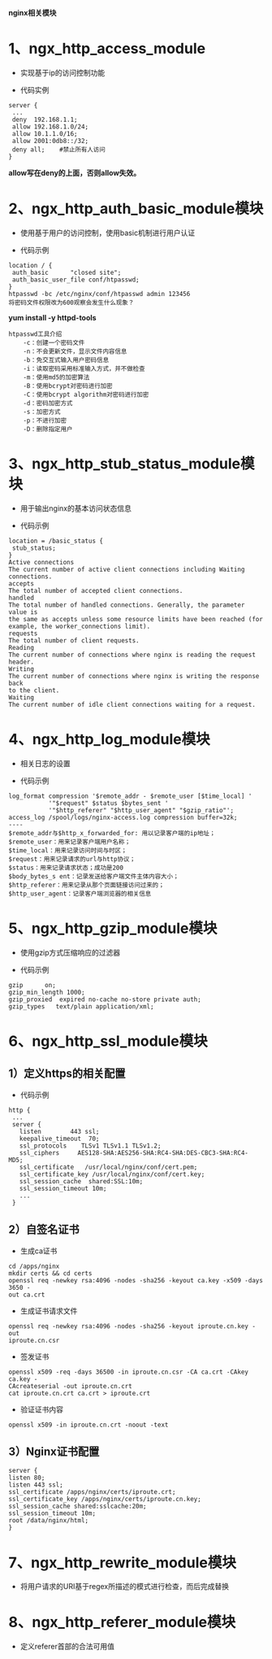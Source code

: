 **nginx相关模块**

# 1、ngx_http_access_module

- 实现基于ip的访问控制功能

- 代码实例

```
server {
 ...
 deny  192.168.1.1;
 allow 192.168.1.0/24;
 allow 10.1.1.0/16;
 allow 2001:0db8::/32;
 deny all;    #禁止所有人访问
}
```

**allow写在deny的上面，否则allow失效。**

# 2、ngx_http_auth_basic_module模块

- 使用基于用户的访问控制，使用basic机制进行用户认证

- 代码示例

```
location / {
 auth_basic      "closed site";
 auth_basic_user_file conf/htpasswd;
}
htpasswd -bc /etc/nginx/conf/htpasswd admin 123456
将密码文件权限改为600观察会发生什么现象？
```

**yum install -y httpd-tools**

```
htpasswd工具介绍
    -c：创建一个密码文件
    -n：不会更新文件，显示文件内容信息
    -b：免交互式输入用户密码信息
    -i：读取密码采用标准输入方式，并不做检查
    -m：使用md5的加密算法
    -B：使用bcrypt对密码进行加密
    -C：使用bcrypt algorithm对密码进行加密
    -d：密码加密方式
    -s：加密方式
    -p：不进行加密
    -D：删除指定用户
```

# 3、ngx_http_stub_status_module模块

- 用于输出nginx的基本访问状态信息

- 代码示例

```
location = /basic_status {
 stub_status;
}
Active connections
The current number of active client connections including Waiting
connections.
accepts
The total number of accepted client connections.
handled
The total number of handled connections. Generally, the parameter value is
the same as accepts unless some resource limits have been reached (for
example, the worker_connections limit).
requests
The total number of client requests.
Reading
The current number of connections where nginx is reading the request header.
Writing
The current number of connections where nginx is writing the response back
to the client.
Waiting
The current number of idle client connections waiting for a request.
```

# 4、ngx_http_log_module模块

- 相关日志的设置

- 代码示例

```
log_format compression '$remote_addr - $remote_user [$time_local] '
           '"$request" $status $bytes_sent '
           '"$http_referer" "$http_user_agent" "$gzip_ratio"';
access_log /spool/logs/nginx-access.log compression buffer=32k;
----
$remote_addr与$http_x_forwarded_for: 用以记录客户端的ip地址；
$remote_user：用来记录客户端用户名称；
$time_local：用来记录访问时间与时区；
$request：用来记录请求的url与http协议；
$status：用来记录请求状态；成功是200
$body_bytes_s ent：记录发送给客户端文件主体内容大小；
$http_referer：用来记录从那个页面链接访问过来的；
$http_user_agent：记录客户端浏览器的相关信息
```

# 5、ngx_http_gzip_module模块

- 使用gzip方式压缩响应的过滤器

- 代码示例

```
gzip      on;
gzip_min_length 1000;
gzip_proxied  expired no-cache no-store private auth;
gzip_types   text/plain application/xml;
```

# 6、ngx_http_ssl_module模块

## 1）定义https的相关配置

- 代码示例

```
http {
 ...
 server {
   listen        443 ssl;
   keepalive_timeout  70;
   ssl_protocols    TLSv1 TLSv1.1 TLSv1.2;
   ssl_ciphers     AES128-SHA:AES256-SHA:RC4-SHA:DES-CBC3-SHA:RC4-
MD5;
   ssl_certificate   /usr/local/nginx/conf/cert.pem;
   ssl_certificate_key /usr/local/nginx/conf/cert.key;
   ssl_session_cache  shared:SSL:10m;
   ssl_session_timeout 10m;
   ...
 }
```

## 2）自签名证书

- 生成ca证书

```
cd /apps/nginx
mkdir certs && cd certs
openssl req -newkey rsa:4096 -nodes -sha256 -keyout ca.key -x509 -days 3650 -
out ca.crt
```

- 生成证书请求文件

```
openssl req -newkey rsa:4096 -nodes -sha256 -keyout iproute.cn.key -out
iproute.cn.csr
```

- 签发证书

```
openssl x509 -req -days 36500 -in iproute.cn.csr -CA ca.crt -CAkey ca.key -
CAcreateserial -out iproute.cn.crt
cat iproute.cn.crt ca.crt > iproute.crt
```

- 验证证书内容

```
openssl x509 -in iproute.cn.crt -noout -text 
```

## 3）Nginx证书配置

```
server {
listen 80;
listen 443 ssl;
ssl_certificate /apps/nginx/certs/iproute.crt;
ssl_certificate_key /apps/nginx/certs/iproute.cn.key;
ssl_session_cache shared:sslcache:20m;
ssl_session_timeout 10m;
root /data/nginx/html;
}
```

# 7、ngx_http_rewrite_module模块

- 将用户请求的URI基于regex所描述的模式进行检查，而后完成替换

# 8、ngx_http_referer_module模块

- 定义referer首部的合法可用值